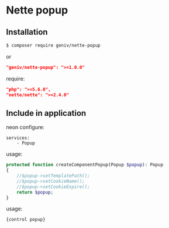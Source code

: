 Nette popup
===========

Installation
------------
```sh
$ composer require geniv/nette-popup
```
or
```json
"geniv/nette-popup": ">=1.0.0"
```

require:
```json
"php": ">=5.6.0",
"nette/nette": ">=2.4.0"
```

Include in application
----------------------
neon configure:
```neon
services:
    - Popup
```

usage:
```php
protected function createComponentPopup(Popup $popup): Popup
{
    //$popup->setTemplatePath();
    //$popup->setCookieName();
    //$popup->setCookieExpire();
    return $popup;
}
```

usage:
```latte
{control popup}
```
